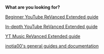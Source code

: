 **What are you looking for?**

[Beginner YouTube ReVanced Extended guide](https://www.reddit.com/r/revancedextended/comments/12vxggr/revanced_extended_guide_for_beginners/)

[In-depth YouTube ReVanced Extended guide](https://github.com/ReVanced-Extended-Community/Community-Guides/blob/main/general-guides/community-wiki/yt-guide.md)

[YT Music ReVanced Extended guide](https://github.com/ReVanced-Extended-Community/Community-Guides/blob/main/general-guides/community-wiki/ytm-guide.md)

[inotia00's general guides and documentation](https://github.com/inotia00/revanced-documentation#revanced-extended-documentation)